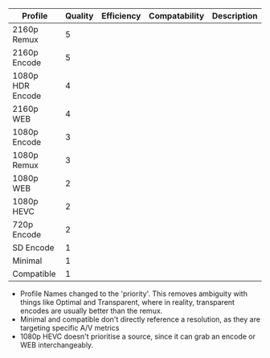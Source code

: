 
| Profile          | Quality | Efficiency | Compatability | Description |
| ---------------- | ------- | ---------- | ------------- | ----------- |
| 2160p Remux      | 5       |            |               |             |
| 2160p Encode     | 5       |            |               |             |
| 1080p HDR Encode | 4       |            |               |             |
| 2160p WEB        | 4       |            |               |             |
| 1080p Encode     | 3       |            |               |             |
| 1080p Remux      | 3       |            |               |             |
| 1080p WEB        | 2       |            |               |             |
| 1080p HEVC       | 2       |            |               |             |
| 720p Encode      | 2       |            |               |             |
| SD Encode        | 1       |            |               |             |
| Minimal          | 1       |            |               |             |
| Compatible       | 1       |            |               |             |
- Profile Names changed to the 'priority'. This removes ambiguity with things like Optimal and Transparent, where in reality, transparent encodes are usually better than the remux.
- Minimal and compatible don't directly reference a resolution, as they are targeting specific A/V metrics
- 1080p HEVC doesn't prioritise a source, since it can grab an encode or WEB interchangeably. 